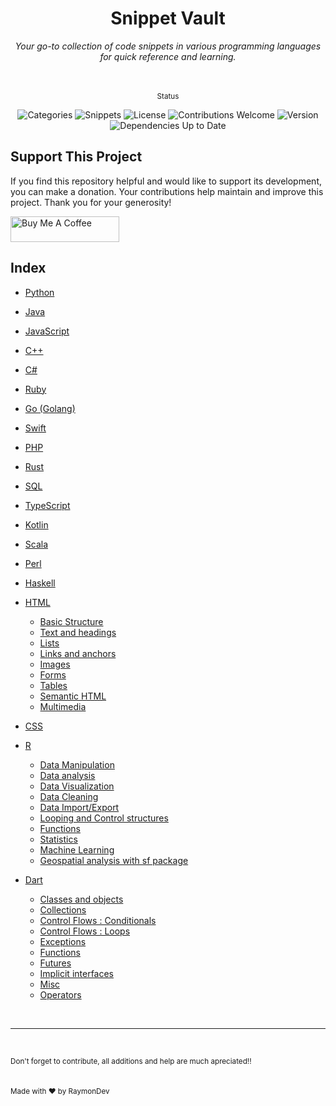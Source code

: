 <div align="center">
    <h1>Snippet Vault</h1>
    <i>Your go-to collection of code snippets in various programming languages for quick reference and learning.</i>
</div>

<br />
<br />

<div align="center">

<sup>Status</sup>
    
![Categories](https://img.shields.io/badge/Categories-19-brightgreen) 
![Snippets](https://img.shields.io/badge/Snippets-1043-lightblue) 
![License](https://img.shields.io/badge/License-MIT-blue.svg)
![Contributions Welcome](https://img.shields.io/badge/Contributions-Welcome-brightgreen.svg)
![Version](https://img.shields.io/badge/Version-1.0.0-brightgreen)
![Dependencies Up to Date](https://img.shields.io/badge/Dependencies-Up%20to%20Date-brightgreen)
</div>



## Support This Project

If you find this repository helpful and would like to support its development, you can make a donation. Your contributions help maintain and improve this project. Thank you for your generosity!

<a href="https://ko-fi.com/raymondev" target="_blank"><img src="https://uploads-ssl.webflow.com/5c14e387dab576fe667689cf/61e11ddcc39341db4958c5cc_Supportbutton.png" alt="Buy Me A Coffee" height="41" width="174"></a>

## Index

* [Python](Python/python_snippets.md)
* [Java](Java/java_snippets.md)
* [JavaScript](JavaScript/javascript_snippets.md)
* [C++](CPP/cpp_snippets.md)
* [C#](Csharp/csharp_snippets.md)
* [Ruby](Ruby/ruby_snippets.md)
* [Go (Golang)](Golang/golang_snippets.md)
* [Swift](Swift/swift_snippets.md)
* [PHP](PHP/php_snippets.md)
* [Rust](Rust/rust_snippets.md)
* [SQL](SQL/sql_snippets.md)
* [TypeScript](TypeScript/typescript_snippets.md)
* [Kotlin](Kotlin/kotlin_snippets.md)
* [Scala](Scala/scala_snippets.md)
* [Perl](Perl/perl_snippets.md)
* [Haskell](Haskell/haskell_snippets.md)
* [HTML](HTML/html_snippets.md)
    - [Basic Structure](HTML/html_snippets.md)
    - [Text and headings](HTML/html_textandheadings_snippets.md)
    - [Lists](HTML/html_lists_snippets.md)
    - [Links and anchors](HTML/html_linksanchors_snippets.md)
    - [Images](HTML/html_images_snippets.md)
    - [Forms](HTML/html_forms_snippets.md)
    - [Tables](HTML/html_tables_snippets.md)
    - [Semantic HTML](HTML/html_semantic_snippets.md)
    - [Multimedia](HTML/html_multimedia_snippets.md)
* [CSS](CSS/css_snippets.md)
* [R](R/r_snippets.md)
    - [Data Manipulation](R/r_datamanipulation_snippets.md)
    - [Data analysis](R/r_datanalysis_snippets.md)
    - [Data Visualization](R/r_datavisualization_snippets.md)
    - [Data Cleaning](R/r_datacleaning_snippets.md)
    - [Data Import/Export](R/r_dataimportexport_snippets.md)
    - [Looping and Control structures](R/r_loopingandcontrol_snippets.md)
    - [Functions](R/r_functions_snippets.md)
    - [Statistics](R/r_statistics_snippets.md)
    - [Machine Learning](R/r_machinelearning_snippets.md)
    - [Geospatial analysis with sf package](R/r_geospatialanalysis_sf_snippets.md)

* [Dart](Dart/dart_getting_started_snippets.md)
    - [Classes and objects](Dart/dart_classes_objects_snippets.md)
    - [Collections](Dart/dart_collections_snippets.md)
    - [Control Flows : Conditionals](Dart/dart_conditionals_snippets.md)
    - [Control Flows : Loops](Dart/dart_loops_snippets.md)
    - [Exceptions](Dart/dart_exceptions_snippets.md)
    - [Functions](Dart/dart_functions_snippets.md)
    - [Futures](Dart/dart_futures_snippets.md)
    - [Implicit interfaces](Dart/dart_implicit_interface_snippets.md)
    - [Misc](Dart/dart_miscellaneous_snippets.md)
    - [Operators](Dart/dart_operators_snippets.md)



<br />

---

<br />

<sup>Don't forget to contribute, all additions and help are much apreciated!!</sup>
<br />
<br />
<br />
<sup>Made with ❤️ by RaymonDev</sup>


